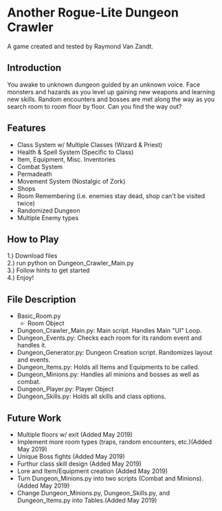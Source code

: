 # Another Rogue-Lite Dungeon Crawler
A game created and tested by Raymond Van Zandt.

## Introduction
You awake to unknown dungeon guided by an unknown voice. Face monsters and hazards as you level up gaining new weapons and learning new skills. Random encounters and bosses are met along the way as you search room to room floor by floor. Can you find the way out?

## Features
- Class System w/ Multiple Classes (Wizard & Priest)
- Health & Spell System (Specific to Class)
- Item, Equipment, Misc. Inventories
- Combat System
- Permadeath
- Movement System (Nostalgic of Zork)
- Shops
- Room Remembering (i.e. enemies stay dead, shop can't be visited twice)
- Randomized Dungeon
- Multiple Enemy types

## How to Play
1.) Download files  
2.) run python on Dungeon_Crawler_Main.py  
3.) Follow hints to get started  
4.) Enjoy!  

## File Description
- Basic_Room.py
    * Room Object
- Dungeon_Crawler_Main.py: Main script. Handles Main "UI" Loop.
- Dungeon_Events.py: Checks each room for its random event and handles it.
- Dungeon_Generator.py: Dungeon Creation script. Randomizes layout and events.
- Dungeon_Items.py: Holds all Items and Equipments to be called.
- Dungeon_Minions.py: Handles all minions and bosses as well as combat.
- Dungeon_Player.py: Player Object
- Dungeon_Skills.py: Holds all skills and class options.

## Future Work
- Multiple floors w/ exit           (Added May 2019)
- Implement more room types (traps, random encounters, etc.)(Added May 2019)  
- Unique Boss fights                (Added May 2019)  
- Furthur class skill design        (Added May 2019)  
- Lore and Item/Equipment creation  (Added May 2019)  
- Turn Dungeon_Minions.py into two scripts (Combat and Minions). (Added May 2019)  
- Change Dungeon_Minions.py, Dungeon_Skills.py, and Dungeon_Items.py into Tables.(Added May 2019)  
